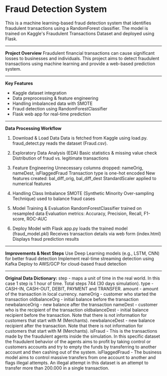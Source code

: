 # Fraud Detection System
This is a machine learning-based fraud detection system that identifies fraudulent transactions using a RandomForest classifier.
The model is trained on Kaggle's Fraudulent Transactions Dataset and deployed using Flask.

--------------------------
**Project Overview**
Fraudulent financial transactions can cause significant losses to businesses and individuals.
This project aims to detect fraudulent transactions using machine learning and provide a web-based prediction system.

--------------------------
**Key Features**
- Kaggle dataset integration
- Data preprocessing & feature engineering
- Handling imbalanced data with SMOTE
- Fraud detection using RandomForestClassifier
- Flask web app for real-time prediction

--------------------------
**Data Processing Workflow**
1) Download & Load Data
Data is fetched from Kaggle using load.py.
fraud_detect.py reads the dataset (Fraud.csv).

2) Exploratory Data Analysis (EDA)
Basic statistics & missing value check
Distribution of fraud vs. legitimate transactions

3) Feature Engineering
Unnecessary columns dropped: nameOrig, nameDest, isFlaggedFraud
Transaction type is one-hot encoded
New features created: bal_diff_orig, bal_diff_dest
StandardScaler applied to numerical features

4) Handling Class Imbalance
SMOTE (Synthetic Minority Over-sampling Technique) used to balance fraud cases

5) Model Training & Evaluation
RandomForestClassifier trained on resampled data
Evaluation metrics: Accuracy, Precision, Recall, F1-score, ROC-AUC

6) Deploy Model with Flask
app.py loads the trained model (fraud_model.pkl)
Receives transaction details via web form (index.html)
Displays fraud prediction results

--------------------------
**Improvements & Next Steps**
Use Deep Learning models (e.g., LSTM, CNN) for better fraud detection
Implement real-time streaming detection using Kafka
Deploy to AWS/GCP for cloud-based fraud detection

--------------------------
**Original Data Dictionary:**
step - maps a unit of time in the real world. In this case 1 step is 1 hour of time. Total steps 744 (30 days simulation).
type - CASH-IN, CASH-OUT, DEBIT, PAYMENT and TRANSFER.
amount - amount of the transaction in local currency.
nameOrig - customer who started the transaction
oldbalanceOrg - initial balance before the transaction
newbalanceOrig - new balance after the transaction
nameDest - customer who is the recipient of the transaction
oldbalanceDest - initial balance recipient before the transaction. Note that there is not information for customers that start with M (Merchants).
newbalanceDest - new balance recipient after the transaction. Note that there is not information for customers that start with M (Merchants).
isFraud - This is the transactions made by the fraudulent agents inside the simulation. In this specific dataset the fraudulent behavior of the agents aims to profit by taking control or customers accounts and try to empty the funds by transferring to another account and then cashing out of the system.
isFlaggedFraud - The business model aims to control massive transfers from one account to another and flags illegal attempts. An illegal attempt in this dataset is an attempt to transfer more than 200.000 in a single transaction.
